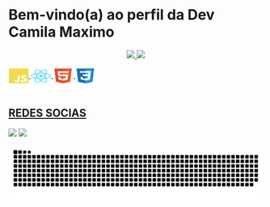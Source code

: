 # Bem-vindo(a) ao perfil da Dev Camila Maximo
<div align="center">
  <a href="https://github.com/Camilamax">
  <img height="180em" src="https://github-readme-stats.vercel.app/api?username=CamilaMax&show_icons=true&theme=dracula&include_all_commits=true&count_private=true"/>
  <img height="180em" src="https://github-readme-stats.vercel.app/api/top-langs/?username=CamilaMax&layout=compact&langs_count=7&theme=dracula"/>
</div>
<div style="display: inline_block"><br>
  <img align="center" alt="cami-js" height="30" width="40" src="https://raw.githubusercontent.com/devicons/devicon/master/icons/javascript/javascript-plain.svg">
  <img align="center" alt="cami-React" height="30" width="40" src="https://raw.githubusercontent.com/devicons/devicon/master/icons/react/react-original.svg">
  <img align="center" alt="cami-HTML" height="30" width="40" src="https://raw.githubusercontent.com/devicons/devicon/master/icons/html5/html5-original.svg">
  <img align="center" alt="cami-CSS" height="30" width="40" src="https://raw.githubusercontent.com/devicons/devicon/master/icons/css3/css3-original.svg">
</div>
  
  <br>
  
  ## REDES SOCIAS
  <div>  
  <a href = "mailto:contatorafaballerini@gmail.com"><img src="https://img.shields.io/badge/-Gmail-%23333?style=for-the-badge&logo=gmail&logoColor=white" target="_blank"></a>
  <a href="https://www.linkedin.com/in/rafaella-ballerini-45875016a" target="_blank"><img src="https://img.shields.io/badge/-LinkedIn-%230077B5?style=for-the-badge&logo=linkedin&logoColor=white" target="_blank"></a> 
  
   ![Snake animation](https://github.com/CamilaMax/CamilaMax/blob/output/github-contribution-grid-snake.svg)
  </div>   
